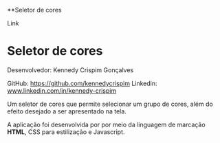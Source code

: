 
 **Seletor de cores

 Link

 
# Seletor de cores
Desenvolvedor: Kennedy Crispim Gonçalves

GitHub: https://github.com/kennedycrispim
Linkedin: www.linkedin.com/in/kennedy-crispim

Um seletor de cores que permite selecionar um grupo de cores, além do efeito desejado a ser apresentado na tela. 

A aplicação foi desenvolvida por por meio da linguagem de marcação **HTML**, CSS para estilização e Javascript.
